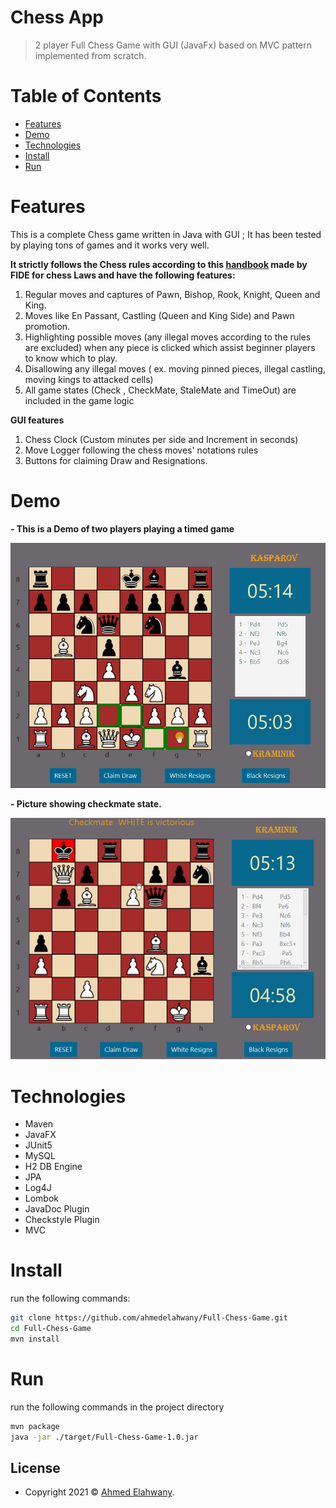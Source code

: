 
# Chess App
> 2 player Full Chess Game with GUI (JavaFx) based on MVC pattern implemented from scratch.


# Table of Contents

- [Features](#Features)
- [Demo](#Demo)
- [Technologies](#Technologies)
- [Install](#Install)
- [Run](#Run)

# Features

This is a complete Chess game written in Java with GUI ; It has been tested by playing tons of games and it works very well.

**It strictly follows the Chess rules according to this [handbook](https://www.fide.com/FIDE/handbook/LawsOfChess.pdf) made by FIDE for chess Laws  and have the following features:**
1. Regular moves and captures of Pawn, Bishop, Rook, Knight, Queen and King.
2. Moves like En Passant, Castling (Queen and King Side) and Pawn promotion.
3. Highlighting possible moves (any illegal moves according to the rules are excluded) when any piece is clicked which assist beginner players to know which to play.
4. Disallowing any illegal moves ( ex. moving pinned pieces, illegal castling, moving kings to attacked cells)
5. All game states (Check , CheckMate, StaleMate and TimeOut) are included in the game logic

**GUI features**
1. Chess Clock (Custom minutes per side and Increment in seconds)
2. Move Logger following the chess moves' notations rules
3. Buttons for claiming Draw and Resignations.

# Demo
**- This is a Demo of two players playing a timed game**

![Chess Game Demo](GameChessDemoGIF.gif)

**- Picture showing checkmate state.**

![Chess Game Pic](DemoTwo.PNG)

# Technologies
- Maven
- JavaFX
- JUnit5
- MySQL
- H2 DB Engine
- JPA
- Log4J
- Lombok
- JavaDoc Plugin
- Checkstyle Plugin
- MVC

# Install

 run the following commands:
```bash
git clone https://github.com/ahmedelahwany/Full-Chess-Game.git
cd Full-Chess-Game
mvn install
```

# Run
run the following commands in the project directory
```bash
mvn package
java -jar ./target/Full-Chess-Game-1.0.jar
```

## License

- Copyright 2021 © <a href="https://github.com/ahmedelahwany" target="_blank">Ahmed Elahwany</a>.